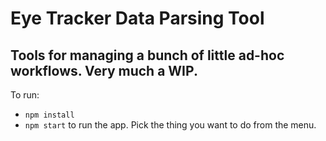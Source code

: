 # Eye Tracker Data Parsing Tool

## Tools for managing a bunch of little ad-hoc workflows. Very much a WIP.

To run:

- `npm install`
- `npm start` to run the app. Pick the thing you want to do from the menu.
